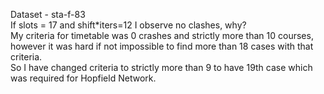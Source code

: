 Dataset - sta-f-83\
If slots = 17 and shift*iters=12 I observe no clashes, why?\
My criteria for timetable was 0 crashes and strictly more than 10 courses, however it was hard if not impossible to find more than 18 cases with that criteria.\
So I have changed criteria to strictly more than 9 to have 19th case which was required for Hopfield Network. 
